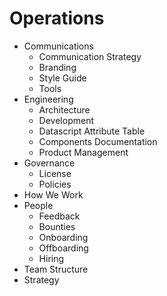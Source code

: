# Operations

* Communications
  * Communication Strategy
  * Branding
  * Style Guide
  * Tools
* Engineering
  * Architecture
  * Development
  * Datascript Attribute Table
  * Components Documentation
  * Product Management
* Governance
  * License
  * Policies
* How We Work
* People
  * Feedback
  * Bounties
  * Onboarding
  * Offboarding
  * Hiring
* Team Structure
* Strategy

